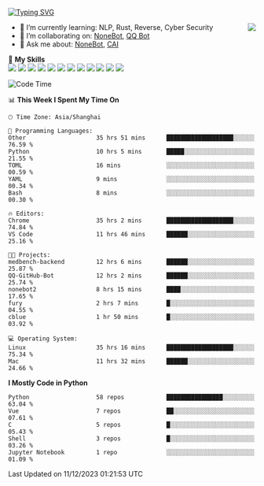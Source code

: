 [![Typing SVG](https://readme-typing-svg.herokuapp.com?size=25&duration=2500&color=8C43EA&vCenter=true&width=200&height=40&lines=Hi+there+%F0%9F%91%8B%F0%9F%8F%BB;I'm+yanyongyu)](https://git.io/typing-svg)

<a href="#">
  <img align="right" src="https://github-readme-stats.vercel.app/api?username=yanyongyu&count_private=true&show_icons=true&bg_color=15,f2f7fd,E0EAFC" />
</a>

- 🌱 I’m currently learning: NLP, Rust, Reverse, Cyber Security
- 👯 I’m collaborating on: [NoneBot](https://github.com/nonebot), [QQ Bot](https://github.com/Mrs4s/go-cqhttp)
- 💬 Ask me about: [NoneBot](https://github.com/nonebot), [CAI](https://github.com/cscs181/CAI)

🌟 **My Skills**  
![](https://img.shields.io/badge/-Python-3e74a2?style=flat-square&logo=Python&logoColor=fff)
![](https://img.shields.io/badge/-TypeScript-3178C6?style=flat-square&logo=TypeScript&logoColor=fff)
![](https://img.shields.io/badge/-Vue-4fc08d?style=flat-square&logo=Vue.js&logoColor=fff)
![](https://img.shields.io/badge/-React-2d98ce?style=flat-square&logo=React&logoColor=fff)
![](https://img.shields.io/badge/-FastAPI-009688?style=flat-square&logo=FastAPI&logoColor=fff)
![](https://img.shields.io/badge/-Linux-000000?style=flat-square&logo=Linux&logoColor=fff)
![](https://img.shields.io/badge/-Docker-2496ED?style=flat-square&logo=Docker&logoColor=fff)
![](https://img.shields.io/badge/-Kubernetes-326CE5?style=flat-square&logo=Kubernetes&logoColor=fff)
![](https://img.shields.io/badge/-GitHub%20Actions-2088FF?style=flat-square&logo=GitHubActions&logoColor=fff)
![](https://img.shields.io/badge/-PostgreSQL-4169E1?style=flat-square&logo=PostgreSQL&logoColor=fff)
![](https://img.shields.io/badge/-Redis-DC382D?style=flat-square&logo=Redis&logoColor=fff)
![](https://img.shields.io/badge/-MongoDB-47A248?style=flat-square&logo=MongoDB&logoColor=fff)

<!--START_SECTION:waka-->
![Code Time](http://img.shields.io/badge/Code%20Time-5%2C457%20hrs%2015%20mins-blue)

📊 **This Week I Spent My Time On** 

```text
🕑︎ Time Zone: Asia/Shanghai

💬 Programming Languages: 
Other                    35 hrs 51 mins      ███████████████████░░░░░░   76.59 % 
Python                   10 hrs 5 mins       █████░░░░░░░░░░░░░░░░░░░░   21.55 % 
TOML                     16 mins             ░░░░░░░░░░░░░░░░░░░░░░░░░   00.59 % 
YAML                     9 mins              ░░░░░░░░░░░░░░░░░░░░░░░░░   00.34 % 
Bash                     8 mins              ░░░░░░░░░░░░░░░░░░░░░░░░░   00.30 % 

🔥 Editors: 
Chrome                   35 hrs 2 mins       ███████████████████░░░░░░   74.84 % 
VS Code                  11 hrs 46 mins      ██████░░░░░░░░░░░░░░░░░░░   25.16 % 

🐱‍💻 Projects: 
medbench-backend         12 hrs 6 mins       ██████░░░░░░░░░░░░░░░░░░░   25.87 % 
QQ-GitHub-Bot            12 hrs 2 mins       ██████░░░░░░░░░░░░░░░░░░░   25.74 % 
nonebot2                 8 hrs 15 mins       ████░░░░░░░░░░░░░░░░░░░░░   17.65 % 
fury                     2 hrs 7 mins        █░░░░░░░░░░░░░░░░░░░░░░░░   04.55 % 
cblue                    1 hr 50 mins        █░░░░░░░░░░░░░░░░░░░░░░░░   03.92 % 

💻 Operating System: 
Linux                    35 hrs 16 mins      ███████████████████░░░░░░   75.34 % 
Mac                      11 hrs 32 mins      ██████░░░░░░░░░░░░░░░░░░░   24.66 % 
```

**I Mostly Code in Python** 

```text
Python                   58 repos            ████████████████░░░░░░░░░   63.04 % 
Vue                      7 repos             ██░░░░░░░░░░░░░░░░░░░░░░░   07.61 % 
C                        5 repos             █░░░░░░░░░░░░░░░░░░░░░░░░   05.43 % 
Shell                    3 repos             █░░░░░░░░░░░░░░░░░░░░░░░░   03.26 % 
Jupyter Notebook         1 repo              ░░░░░░░░░░░░░░░░░░░░░░░░░   01.09 % 
```




 Last Updated on 11/12/2023 01:21:53 UTC
<!--END_SECTION:waka-->
